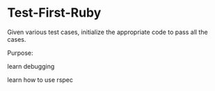 Test-First-Ruby
===============

Given various test cases, initialize the appropriate code to pass all the cases.

Purpose:

learn debugging

learn how to use rspec

